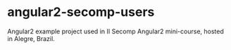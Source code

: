 # angular2-secomp-users
Angular2 example project used in II Secomp Angular2 mini-course, hosted in Alegre, Brazil.
